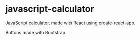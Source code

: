 # javascript-calculator
JavaScript calculator, made with React using create-react-app.

Buttons made with Bootstrap.

